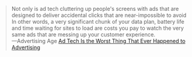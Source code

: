 

> Not only is ad tech cluttering up people's screens with ads that are designed to deliver accidental clicks that are near-impossible to avoid In other words, a very significant chunk of your data plan, battery life and time waiting for sites to load are costs you pay to watch the very same ads that are messing up your customer experience.  
&mdash;Advertising Age <a href="http://adage.com/article/digitalnext/ad-tech-worst-thing-happened-advertising/301992/">Ad Tech Is the Worst Thing That Ever Happened to Advertising</a>

